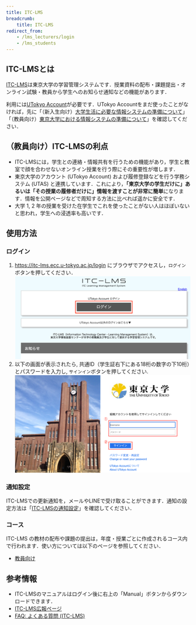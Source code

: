 ```yaml
---
title: ITC-LMS
breadcrumb:
    title: ITC-LMS
redirect_from:
    - /lms_lecturers/login
    - /lms_students
---
```


## ITC-LMSとは

[ITC-LMS](https://itc-lms.ecc.u-tokyo.ac.jp/)は東京大学の学習管理システムです．授業資料の配布・課題提出・オンライン試験・教員から学生へのお知らせ通知などの機能があります．

利用には[UTokyo Account](/utokyo_account/)が必要です．UTokyo Accountをまだ使ったことがなければ，先に「（新入生向け）[大学生活に必要な情報システムの準備について](/oc/)」「（教員向け）[東京大学における情報システムの準備について](/faculty_members/)」を確認してください．

## （教員向け）ITC-LMSの利点

- ITC-LMSには，学生との連絡・情報共有を行うための機能があり，学生と教室で顔を合わせないオンライン授業を行う際にその重要性が増します．
- 東京大学のアカウント (UTokyo Account) および履修登録などを行う学務システム (UTAS) と連携しています．これにより，**「東京大学の学生だけに」あるいは「その授業の履修者だけに」情報を渡すことが非常に簡単**になります．情報を公開ページなどで周知する方法に比べれば遥かに安全です．
- 大学 1, 2 年の授業を受けた在学生でこれを使ったことがない人はほぼいないと思われ，学生への浸透率も高いです．

## 使用方法

### ログイン

1.  https://itc-lms.ecc.u-tokyo.ac.jp/login にブラウザでアクセスし，`ログイン`ボタンを押してください．
    ![LMSログイン画面](./login.png)
2.  以下の画面が表示されたら, 共通ID（学生証右下にある18桁の数字の下10桁）とパスワードを入力し, `サインイン`ボタンを押してください.
    ![UTokyo Accountログイン画面](./UTAC.png)

### 通知設定

ITC-LMSでの更新通知を，メールやLINEで受け取ることができます．通知の設定方法は「[ITC-LMSの通知設定](notification/)」を確認してください．

### コース

ITC-LMS の教材の配布や課題の提出は，年度・授業ごとに作成されるコース内で行われます．使い方については以下のページを参照してください．

<!-- * [学生向け](students/) -->
* [教員向け](lecturers/)

## 参考情報

* ITC-LMSのマニュアルはログイン後に右上の「Manual」ボタンからダウンロードできます．
* <a href="https://www.ecc.u-tokyo.ac.jp/itc-lms/">ITC-LMS広報ページ</a>
* <a href="https://www.ecc.u-tokyo.ac.jp/itc-lms/faq.html">FAQ: よくある質問 (ITC-LMS)</a>

